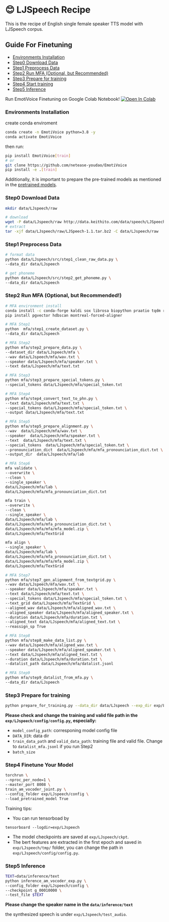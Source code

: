 

# 😊 LJSpeech Recipe 

This is the recipe of English single female speaker TTS model with LJSpeech corpus.

## Guide For Finetuning
- [Environments Installation](#environments-installation)
- [Step0 Download Data](#step0-download-data)
- [Step1 Preprocess Data](#step1-preprocess-data)
- [Step2 Run MFA (Optional, but Recommended)](#step2-run-mfa-optional-but-recommended)
- [Step3 Prepare for training](#step3-prepare-for-training)
- [Step4 Start training](#step4-finetune-your-model)
- [Step5 Inference](#step5-inference)

Run EmotiVoice Finetuning on Google Colab Notebook! [![Open In Colab](https://colab.research.google.com/assets/colab-badge.svg)](https://colab.research.google.com/drive/1dDAyjoYGcDGwYpHI3Oj2_OIV-7DIdx2L?usp=sharing) 

### Environments Installation

create conda enviroment
```bash
conda create -n EmotiVoice python=3.8 -y
conda activate EmotiVoice
```
then run:
```bash
pip install EmotiVoice[train]
# or
git clone https://github.com/netease-youdao/EmotiVoice
pip install -e .[train]
```
Additionally, it is important to prepare the pre-trained models as mentioned in the [pretrained models](https://github.com/netease-youdao/EmotiVoice/wiki/Pretrained-models).

### Step0 Download Data

```bash
mkdir data/LJspeech/raw

# download
wget -P data/LJspeech/raw http://data.keithito.com/data/speech/LJSpeech-1.1.tar.bz2
# extract
tar -xjf data/LJspeech/raw/LJSpeech-1.1.tar.bz2 -C data/LJspeech/raw
```

### Step1 Preprocess Data

```bash
# format data
python data/LJspeech/src/step1_clean_raw_data.py \
--data_dir data/LJspeech

# get phoneme
python data/LJspeech/src/step2_get_phoneme.py \
--data_dir data/LJspeech
```

### Step2 Run MFA (Optional, but Recommended!)

```bash
# MFA environment install
conda install -c conda-forge kaldi sox librosa biopython praatio tqdm requests colorama pyyaml pynini openfst baumwelch ngram postgresql -y
pip install pgvector hdbscan montreal-forced-aligner

# MFA Step1
python  mfa/step1_create_dataset.py \
--data_dir data/LJspeech

# MFA Step2
python mfa/step2_prepare_data.py \
--dataset_dir data/LJspeech/mfa \
--wav data/LJspeech/mfa/wav.txt \
--speaker data/LJspeech/mfa/speaker.txt \
--text data/LJspeech/mfa/text.txt

# MFA Step3
python mfa/step3_prepare_special_tokens.py \
--special_tokens data/LJspeech/mfa/special_token.txt

# MFA Step4
python mfa/step4_convert_text_to_phn.py \
--text data/LJspeech/mfa/text.txt \
--special_tokens data/LJspeech/mfa/special_token.txt \
--output data/LJspeech/mfa/text.txt

# MFA Step5
python mfa/step5_prepare_alignment.py \
--wav  data/LJspeech/mfa/wav.txt \
--speaker  data/LJspeech/mfa/speaker.txt \
--text  data/LJspeech/mfa/text.txt \
--special_tokens  data/LJspeech/mfa/special_token.txt \
--pronounciation_dict  data/LJspeech/mfa/mfa_pronounciation_dict.txt \
--output_dir  data/LJspeech/mfa/lab

# MFA Step6
mfa validate \
--overwrite \
--clean \
--single_speaker \
data/LJspeech/mfa/lab \
data/LJspeech/mfa/mfa_pronounciation_dict.txt

mfa train \
--overwrite \
--clean \
--single_speaker \
data/LJspeech/mfa/lab \
data/LJspeech/mfa/mfa_pronounciation_dict.txt \
data/LJspeech/mfa/mfa/mfa_model.zip \
data/LJspeech/mfa/TextGrid

mfa align \
--single_speaker \
data/LJspeech/mfa/lab \
data/LJspeech/mfa/mfa_pronounciation_dict.txt \
data/LJspeech/mfa/mfa/mfa_model.zip \
data/LJspeech/mfa/TextGrid

# MFA Step7
python mfa/step7_gen_alignment_from_textgrid.py \
--wav data/LJspeech/mfa/wav.txt \
--speaker data/LJspeech/mfa/speaker.txt \
--text data/LJspeech/mfa/text.txt \
--special_tokens data/LJspeech/mfa/special_token.txt \
--text_grid data/LJspeech/mfa/TextGrid \
--aligned_wav data/LJspeech/mfa/aligned_wav.txt \
--aligned_speaker data/LJspeech/mfa/aligned_speaker.txt \
--duration data/LJspeech/mfa/duration.txt \
--aligned_text data/LJspeech/mfa/aligned_text.txt \
--reassign_sp True

# MFA Step8
python mfa/step8_make_data_list.py \
--wav data/LJspeech/mfa/aligned_wav.txt \
--speaker data/LJspeech/mfa/aligned_speaker.txt \
--text data/LJspeech/mfa/aligned_text.txt \
--duration data/LJspeech/mfa/duration.txt \
--datalist_path data/LJspeech/mfa/datalist.jsonl

# MFA Step9
python mfa/step9_datalist_from_mfa.py \
--data_dir data/LJspeech
```

### Step3 Prepare for training

```bash
python prepare_for_training.py --data_dir data/LJspeech --exp_dir exp/LJspeech
```
__Please check and change the training and valid file path in the `exp/LJspeech/config/config.py`, especially:__
- `model_config_path`: corresponing model config file
- `DATA_DIR`: data dir
- `train_data_path` and `valid_data_path`: training file and valid file. Change to `datalist_mfa.jsonl` if you run Step2
- `batch_size`

### Step4 Finetune Your Model

```bash
torchrun \
--nproc_per_node=1 \
--master_port 8008 \
train_am_vocoder_joint.py \
--config_folder exp/LJspeech/config \
--load_pretrained_model True
```

Training tips:

- You can run tensorboad by
```
tensorboard --logdir=exp/LJspeech
```
- The model checkpoints are saved at `exp/LJspeech/ckpt`.
- The bert features are extracted in the first epoch and saved in `exp/LJspeech/tmp/` folder, you can change the path in `exp/LJspeech/config/config.py`.


### Step5 Inference


```bash
TEXT=data/inference/text
python inference_am_vocoder_exp.py \
--config_folder exp/LJspeech/config \
--checkpoint g_00010000 \
--test_file $TEXT
```
__Please change the speaker name in the `data/inference/text`__

the synthesized speech is under `exp/LJspeech/test_audio`.